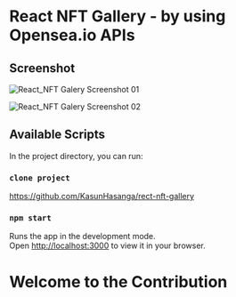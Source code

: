 # React NFT Gallery - by using Opensea.io APIs

## Screenshot
![React_NFT Galery Screenshot 01](https://user-images.githubusercontent.com/44415252/147069874-294f8837-e84b-479d-8845-b54f7806ab70.png)


![React_NFT Galery Screenshot 02](https://user-images.githubusercontent.com/44415252/147069889-f8011c1b-e06c-4617-af31-78788eae102d.png)


## Available Scripts

In the project directory, you can run:

### `clone project`

https://github.com/KasunHasanga/rect-nft-gallery

### `npm start`

Runs the app in the development mode.\
Open [http://localhost:3000](http://localhost:3000) to view it in your browser.

# Welcome to the Contribution
